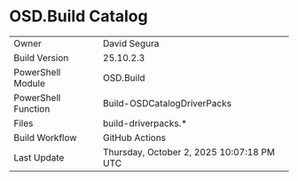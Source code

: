 ﻿# OSD.Build Catalog

| | |
|-|-|
| Owner | David Segura |
| Build Version | 25.10.2.3 |
| PowerShell Module | OSD.Build |
| PowerShell Function | Build-OSDCatalogDriverPacks |
| Files | build-driverpacks.* |
| Build Workflow | GitHub Actions |
| Last Update | Thursday, October 2, 2025 10:07:18 PM UTC |
